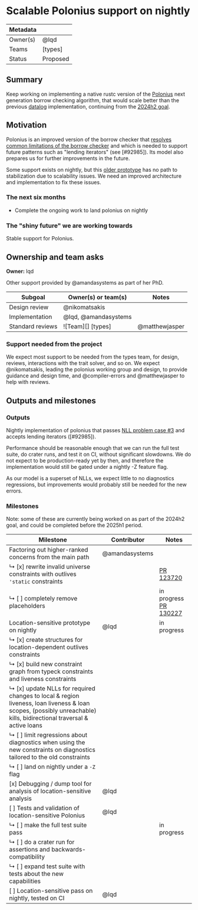 # Scalable Polonius support on nightly

| Metadata       |                                    |
| ---            | ---                                |
| Owner(s)       | @lqd                               |
| Teams          | [types]                            |
| Status         | Proposed                           |



## Summary

Keep working on implementing a native rustc version of the [Polonius][pc3] next generation borrow checking algorithm, that would scale better than the previous [datalog] implementation, continuing from the [2024h2 goal](https://rust-lang.github.io/rust-project-goals/2024h2/Polonius.html).

[datalog]: https://github.com/rust-lang/polonius

## Motivation

Polonius is an improved version of the borrow checker that [resolves common limitations of the borrow checker][pc3] and which is needed to support future patterns such as "lending iterators" (see [#92985]). Its model also prepares us for further improvements in the future.

Some support exists on nightly, but this [older prototype][datalog] has no path to stabilization due to scalability issues. We need an improved architecture and implementation to fix these issues.

[pc3]: https://blog.rust-lang.org/inside-rust/2023/10/06/polonius-update.html#background-on-polonius

### The next six months

* Complete the ongoing work to land polonius on nightly

### The "shiny future" we are working towards

Stable support for Polonius.

## Ownership and team asks

**Owner:** lqd

Other support provided by @amandasystems as part of her PhD.

[amanda]: https://github.com/amandasystems

| Subgoal          | Owner(s) or team(s)  | Notes          |
| ---------------- | -------------------- | -------------- |
| Design review    | @nikomatsakis        |                |
| Implementation   | @lqd, @amandasystems |                |
| Standard reviews | ![Team][] [types]    | @matthewjasper |

### Support needed from the project

We expect most support to be needed from the types team, for design, reviews, interactions with the trait solver, and so on. We expect @nikomatsakis, leading the polonius working group and design, to provide guidance and design time, and @compiler-errors and @matthewjasper to help with reviews.

## Outputs and milestones

### Outputs

Nightly implementation of polonius that passes [NLL problem case #3][pc3] and accepts lending iterators ([#92985]).

Performance should be reasonable enough that we can run the full test suite, do crater runs, and test it on CI, without significant slowdowns. We do not expect to be production-ready yet by then, and therefore the implementation would still be gated under a nightly -Z feature flag.

As our model is a superset of NLLs, we expect little to no diagnostics regressions, but improvements would probably still be needed for the new errors.

### Milestones

Note: some of these are currently being worked on as part of the 2024h2 goal, and could be completed before the 2025h1 period.

| Milestone                                                                          | Contributor    | Notes |
| ---------------------------------------------------------------------------------- | -------------- | ----- |
| Factoring out higher-ranked concerns from the main path                            | @amandasystems |       |
| ↳ [x] rewrite invalid universe constraints with outlives `'static` constraints     |                | [PR 123720](https://github.com/rust-lang/rust/pull/123720) | 
| ↳ [ ] completely remove placeholders                                               |                | in progress [PR 130227](https://github.com/rust-lang/rust/pull/130227) | 
| Location-sensitive prototype on nightly                                            | @lqd           | in progress |
| ↳ [x] create structures for location-dependent outlives constraints                |                |             |
| ↳ [x] build new constraint graph from typeck constraints and liveness constraints  |                |             |
| ↳ [x] update NLLs for required changes to local & region liveness, loan liveness & loan scopes, (possibly unreachable) kills, bidirectional traversal & active loans | | |
| ↳ [ ] limit regressions about diagnostics when using the new constraints on diagnostics tailored to the old constraints  | | |
| ↳ [ ] land on nightly under a `-Z`  flag                                           |                     |             |
| [x] Debugging / dump tool for analysis of location-sensitive analysis              | @lqd                |             |
| [ ] Tests and validation of location-sensitive Polonius                            | @lqd                |             |
| ↳ [ ] make the full test suite pass                                                |                     | in progress |
| ↳ [ ] do a crater run for assertions and backwards-compatibility                   |                     |             |
| ↳ [ ] expand test suite with tests about the new capabilities                      |                     |             |
| [ ] Location-sensitive pass on nightly, tested on CI                               | @lqd                |             |
